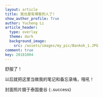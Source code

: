 ```yaml
---
layout: article
title: 我也是有博客的人了!
show_author_profile: True
author: Yucheng Li
article_header:
  type: overlay
  theme: dark
  background_image:
    src: /assets/images/my_pic/Bankok_1.JPG
comment: true
key: 20181004
---
```


舒服了！

<!--more-->

以后就把这里当做我的笔记和备忘录咯，哦吼！

封面照片摄于泰国曼谷
{:.success}

